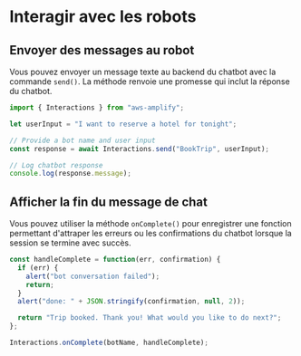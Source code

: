 # Interagir avec les robots

## Envoyer des messages au robot

Vous pouvez envoyer un message texte au backend du chatbot avec la commande `send()`. La méthode renvoie une promesse qui inclut la réponse du chatbot.

```javascript
import { Interactions } from "aws-amplify";

let userInput = "I want to reserve a hotel for tonight";

// Provide a bot name and user input
const response = await Interactions.send("BookTrip", userInput);

// Log chatbot response
console.log(response.message);
```

## Afficher la fin du message de chat

Vous pouvez utiliser la méthode `onComplete()` pour enregistrer une fonction permettant d'attraper les erreurs ou les confirmations du chatbot lorsque la session se termine avec succès.

```javascript
const handleComplete = function(err, confirmation) {
  if (err) {
    alert("bot conversation failed");
    return;
  }
  alert("done: " + JSON.stringify(confirmation, null, 2));

  return "Trip booked. Thank you! What would you like to do next?";
};

Interactions.onComplete(botName, handleComplete);
```
